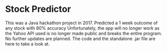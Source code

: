 # Stock Predictor
 This was a Java hackathon project in 2017. Predicted a 1 week outcome of any stock with 80% accuracy
 Unfortunately, the app will no longer work as the Yahoo API used is no longer made public and breaks the entire program. No further updates are planned. The code and the standalone .jar file are here to take a look at.
